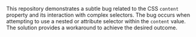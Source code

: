 This repository demonstrates a subtle bug related to the CSS `content` property and its interaction with complex selectors.  The bug occurs when attempting to use a nested or attribute selector within the `content` value. The solution provides a workaround to achieve the desired outcome.